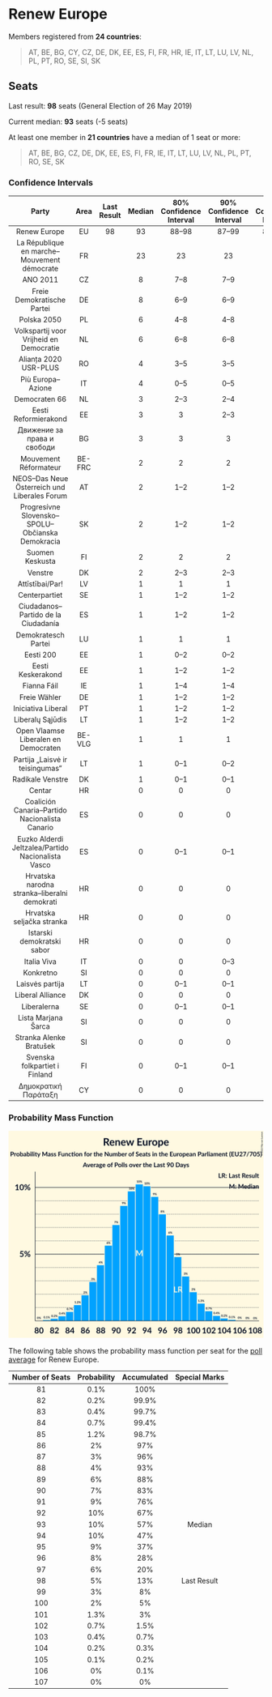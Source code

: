 # Renew Europe

Members registered from **24 countries**:

> AT, BE, BG, CY, CZ, DE, DK, EE, ES, FI, FR, HR, IE, IT, LT, LU, LV, NL, PL, PT, RO, SE, SI, SK

## Seats

Last result: **98** seats (General Election of 26 May 2019)

Current median: **93** seats (-5 seats)

At least one member in **21 countries** have a median of 1 seat or more:

> AT, BE, BG, CZ, DE, DK, EE, ES, FI, FR, IE, IT, LT, LU, LV, NL, PL, PT, RO, SE, SK

### Confidence Intervals

| Party | Area | Last Result | Median | 80% Confidence Interval | 90% Confidence Interval | 95% Confidence Interval | 99% Confidence Interval |
|:-----:|:----:|:-----------:|:------:|:-----------------------:|:-----------------------:|:-----------------------:|:-----------------------:|
| Renew Europe | EU | 98 | 93 | 88–98 | 87–99 | 85–101 | 83–103 |
| La République en marche–Mouvement démocrate | FR | | 23 | 23 | 23 | 23 | 23 |
| ANO 2011 | CZ | | 8 | 7–8 | 7–9 | 6–9 | 6–9 |
| Freie Demokratische Partei | DE | | 8 | 6–9 | 6–9 | 5–9 | 5–10 |
| Polska 2050 | PL | | 6 | 4–8 | 4–8 | 4–8 | 3–9 |
| Volkspartij voor Vrijheid en Democratie | NL | | 6 | 6–8 | 6–8 | 6–8 | 6–9 |
| Alianța 2020 USR-PLUS | RO | | 4 | 3–5 | 3–5 | 3–5 | 3–5 |
| Più Europa–Azione | IT | | 4 | 0–5 | 0–5 | 0–6 | 0–6 |
| Democraten 66 | NL | | 3 | 2–3 | 2–4 | 2–4 | 2–4 |
| Eesti Reformierakond | EE | | 3 | 3 | 2–3 | 2–4 | 2–4 |
| Движение за права и свободи | BG | | 3 | 3 | 3 | 3 | 3 |
| Mouvement Réformateur | BE-FRC | | 2 | 2 | 2 | 2 | 1–2 |
| NEOS–Das Neue Österreich und Liberales Forum | AT | | 2 | 1–2 | 1–2 | 1–2 | 1–3 |
| Progresívne Slovensko–SPOLU–Občianska Demokracia | SK | | 2 | 1–2 | 1–2 | 1–3 | 1–3 |
| Suomen Keskusta | FI | | 2 | 2 | 2 | 2 | 2 |
| Venstre | DK | | 2 | 2–3 | 2–3 | 2–3 | 2–3 |
| Attīstībai/Par! | LV | | 1 | 1 | 1 | 1 | 1 |
| Centerpartiet | SE | | 1 | 1–2 | 1–2 | 1–2 | 1–2 |
| Ciudadanos–Partido de la Ciudadanía | ES | | 1 | 1–2 | 1–2 | 1–2 | 0–2 |
| Demokratesch Partei | LU | | 1 | 1 | 1 | 1 | 1 |
| Eesti 200 | EE | | 1 | 0–2 | 0–2 | 0–2 | 0–2 |
| Eesti Keskerakond | EE | | 1 | 1–2 | 1–2 | 1–2 | 1–2 |
| Fianna Fáil | IE | | 1 | 1–4 | 1–4 | 1–4 | 1–4 |
| Freie Wähler | DE | | 1 | 1–2 | 1–2 | 1–2 | 1–2 |
| Iniciativa Liberal | PT | | 1 | 1–2 | 1–2 | 1–2 | 1–2 |
| Liberalų Sąjūdis | LT | | 1 | 1–2 | 1–2 | 1–2 | 1–2 |
| Open Vlaamse Liberalen en Democraten | BE-VLG | | 1 | 1 | 1 | 1 | 1 |
| Partija „Laisvė ir teisingumas“ | LT | | 1 | 0–1 | 0–2 | 0–2 | 0–2 |
| Radikale Venstre | DK | | 1 | 0–1 | 0–1 | 0–1 | 0–2 |
| Centar | HR | | 0 | 0 | 0 | 0 | 0 |
| Coalición Canaria–Partido Nacionalista Canario | ES | | 0 | 0 | 0 | 0 | 0 |
| Euzko Alderdi Jeltzalea/Partido Nacionalista Vasco | ES | | 0 | 0–1 | 0–1 | 0–1 | 0–1 |
| Hrvatska narodna stranka–liberalni demokrati | HR | | 0 | 0 | 0 | 0 | 0 |
| Hrvatska seljačka stranka | HR | | 0 | 0 | 0 | 0 | 0 |
| Istarski demokratski sabor | HR | | 0 | 0 | 0 | 0 | 0 |
| Italia Viva | IT | | 0 | 0 | 0–3 | 0–4 | 0–5 |
| Konkretno | SI | | 0 | 0 | 0 | 0 | 0 |
| Laisvės partija | LT | | 0 | 0–1 | 0–1 | 0–1 | 0–1 |
| Liberal Alliance | DK | | 0 | 0 | 0 | 0 | 0–1 |
| Liberalerna | SE | | 0 | 0–1 | 0–1 | 0–1 | 0–1 |
| Lista Marjana Šarca | SI | | 0 | 0 | 0 | 0 | 0 |
| Stranka Alenke Bratušek | SI | | 0 | 0 | 0 | 0 | 0 |
| Svenska folkpartiet i Finland | FI | | 0 | 0–1 | 0–1 | 0–1 | 0–1 |
| Δημοκρατική Παράταξη | CY | | 0 | 0 | 0 | 0 | 0 |

### Probability Mass Function

![Graph with seats probability mass function not yet produced](average-2022-06-30-seats-pmf-reneweurope.png "Seats Probability Mass Function")

The following table shows the probability mass function per seat for the [poll average](average-2022-06-30.html) for Renew Europe.

| Number of Seats | Probability | Accumulated | Special Marks |
|:---------------:|:-----------:|:-----------:|:-------------:|
| 81 | 0.1% | 100% |  |
| 82 | 0.2% | 99.9% |  |
| 83 | 0.4% | 99.7% |  |
| 84 | 0.7% | 99.4% |  |
| 85 | 1.2% | 98.7% |  |
| 86 | 2% | 97% |  |
| 87 | 3% | 96% |  |
| 88 | 4% | 93% |  |
| 89 | 6% | 88% |  |
| 90 | 7% | 83% |  |
| 91 | 9% | 76% |  |
| 92 | 10% | 67% |  |
| 93 | 10% | 57% | Median |
| 94 | 10% | 47% |  |
| 95 | 9% | 37% |  |
| 96 | 8% | 28% |  |
| 97 | 6% | 20% |  |
| 98 | 5% | 13% | Last Result |
| 99 | 3% | 8% |  |
| 100 | 2% | 5% |  |
| 101 | 1.3% | 3% |  |
| 102 | 0.7% | 1.5% |  |
| 103 | 0.4% | 0.7% |  |
| 104 | 0.2% | 0.3% |  |
| 105 | 0.1% | 0.2% |  |
| 106 | 0% | 0.1% |  |
| 107 | 0% | 0% |  |


